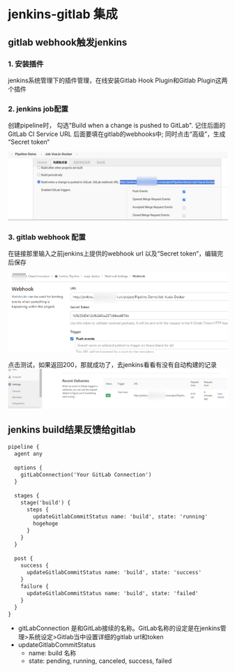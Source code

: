 # jenkins-gitlab 集成

## gitlab webhook触发jenkins

### 1. 安装插件

jenkins系统管理下的插件管理，在线安装Gitlab Hook Plugin和Gitlab Plugin这两个插件

### 2. jenkins job配置

创建pipeline时， 勾选"Build when a change is pushed to GitLab". 记住后面的GitLab CI Service URL 后面要填在gitlab的webhooks中; 同时点击“高级”，生成 “Secret token“

![Jenkins-webhook1](./_images/webhook-1.jpg)

### 3. gitlab webhook 配置

在链接那里输入之前jenkins上提供的webhook url 以及“Secret token“，编辑完后保存

![Jenkins-webhook2](./_images/webhook-2.jpg)

点击测试，如果返回200，那就成功了，去jenkins看看有没有自动构建的记录
![Jenkins-webhook3](./_images/webhook-3.jpg)

## jenkins build结果反馈给gitlab

```
pipeline {
  agent any

  options {
    gitLabConnection('Your GitLab Connection')
  }
 
  stages {
    stage('build') {
      steps {
        updateGitlabCommitStatus name: 'build', state: 'running'
        hogehoge
      }
    }
  }
 
  post {
    success {
      updateGitlabCommitStatus name: 'build', state: 'success'
    }
    failure {
      updateGitlabCommitStatus name: 'build', state: 'failed'
    }
  }
}
```

- gitLabConnection 是和GitLab接续的名称。GitLab名称的设定是在jenkins管理>系统设定>Gitlab当中设置详细的gitlab url和token
- updateGitlabCommitStatus
    - name: build 名称
    - state: pending, running, canceled, success, failed 
